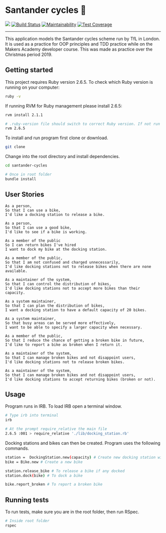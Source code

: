 # Santander cycles :bicyclist:

![](https://img.shields.io/badge/Practice-Makers%20Academy-red) [![Build Status](https://travis-ci.com/jonesandy/santander-cycles.svg?branch=master)](https://travis-ci.com/jonesandy/santander-cycles) [![Maintainability](https://api.codeclimate.com/v1/badges/56ed64e4e5d19bd841e8/maintainability)](https://codeclimate.com/github/jonesandy/santander-cycles/maintainability) [![Test Coverage](https://api.codeclimate.com/v1/badges/56ed64e4e5d19bd841e8/test_coverage)](https://codeclimate.com/github/jonesandy/santander-cycles/test_coverage)

---

This application models the Santander cycles scheme run by TfL in London. It is used as a practice for OOP principles and TDD practice while on the Makers Academy developer course. This was made as practice over the Christmas period 2019.

## Getting started

This project requires Ruby version 2.6.5. To check which Ruby version is running on your computer:

```bash
ruby -v
```

If running RVM for Ruby management please install 2.6.5:

```bash
rvm install 2.1.1

# .ruby-version file should switch to correct Ruby version. If not run this command
rvm 2.6.5
```

To install and run program first clone or download.

```bash 
git clone
```

Change into the root directory and install dependencies.

```bash
cd santander-cycles

# Once in root folder
bundle install
```

## User Stories

```
As a person,
So that I can use a bike,
I'd like a docking station to release a bike.

As a person,
So that I can use a good bike,
I'd like to see if a bike is working.

As a member of the public
So I can return bikes I've hired
I want to dock my bike at the docking station.

As a member of the public,
So that I am not confused and charged unnecessarily,
I'd like docking stations not to release bikes when there are none available.

As a maintainer of the system,
So that I can control the distribution of bikes,
I'd like docking stations not to accept more bikes than their capacity.

As a system maintainer,
So that I can plan the distribution of bikes,
I want a docking station to have a default capacity of 20 bikes.

As a system maintainer,
So that busy areas can be served more effectively,
I want to be able to specify a larger capacity when necessary.

As a member of the public,
So that I reduce the chance of getting a broken bike in future,
I'd like to report a bike as broken when I return it.

As a maintainer of the system,
So that I can manage broken bikes and not disappoint users,
I'd like docking stations not to release broken bikes.

As a maintainer of the system,
So that I can manage broken bikes and not disappoint users,
I'd like docking stations to accept returning bikes (broken or not).
```

## Usage

Program runs in IRB. To load IRB open a terminal window.

```bash
# Type irb into terminal
irb

# At the prompt require_relative the main file
2.6.5 :001 > require_relative './lib/docking_station.rb'
```

Docking stations and bikes can then be created. Program uses the following commands.

```bash
station =  DockingStation.new(capacity) # Create new docking station with a capacity
bike = Bike.new # Create a new bike

station.release_bike # To release a bike if any docked
station.dock(bike) # To dock a bike

bike.report_broken # To report a broken bike
```

## Running tests

To run tests, make sure you are in the root folder, then run RSpec.

```bash
# Inside root folder
rspec
```


